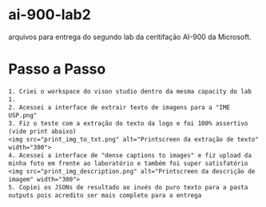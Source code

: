 # ai-900-lab2
 arquivos para entrega do segundo lab da ceritifação AI-900 da Microsoft.

# Passo a Passo
    1. Criei o workspace do vison studio dentro da mesma capacity do lab 1.
    2. Acessei a interface de extrair texto de imagens para a "IME USP.png"
    3. Fiz o teste com a extração do texto da logo e foi 100% assertivo (vide print abaixo)
    <img src="print_img_to_txt.png" alt="Printscreen da extração de texto" width="300">
    4. Acessei a interface de "dense captions to images" e fiz upload da minha foto em frente ao laboratório e também foi super satisfatório
    <img src="print_img_description.png" alt="Printscreen da descrição de imagem" width="300">
    5. Copiei os JSONs de resultado ao invés do puro texto para a pasta outputs pois acredito ser mais completo para a entrega
